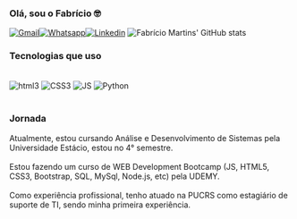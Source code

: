 ### Olá, sou o Fabrício 🤓

[![Gmail](https://img.shields.io/badge/Gmail-D14836?style=for-the-badge&logo=gmail&logoColor=white)](https://mail.google.com/mail/u/0/#inbox?compose=GTvVlcRwRfBmdMzKqVDBFdSDXzPFDPBqHrcPbCBmhsjXjbHJgKmHrmQLlXRrBPjfmQQCXnjCgJSnL)[![Whatsapp](https://img.shields.io/badge/WhatsApp-25D366?style=for-the-badge&logo=whatsapp&logoColor=white)](https://wa.me/5551981758861)[![Linkedin](https://img.shields.io/badge/LinkedIn-0077B5?style=for-the-badge&logo=linkedin&logoColor=white)](https://www.linkedin.com/feed/)
![Fabrício Martins' GitHub stats](https://github-readme-stats.vercel.app/api?username=Fabricio9227&show_icons=true&theme=radical)


### Tecnologias que uso 

<div style="display: inline_block"><br/>
    <img align="center" alt="html3" src="https://img.shields.io/badge/HTML5-E34F26?style=for-the-badge&logo=html5&logoColor=white" />
    <img align="center" alt="CSS3" src="https://img.shields.io/badge/CSS3-1572B6?style=for-the-badge&logo=css3&logoColor=white" />
    <img align="center" alt="JS" src="https://img.shields.io/badge/JavaScript-F7DF1E?style=for-the-badge&logo=javascript&logoColor=black" />
    <img align="center" alt="Python" src="https://img.shields.io/badge/Python-14354C?style=for-the-badge&logo=python&logoColor=white" />
</div><br/>

### Jornada

 <div> Atualmente, estou cursando Análise e Desenvolvimento de Sistemas pela Universidade Estácio, estou no 4° semestre. </div> 
 <br/>
 <div> Estou fazendo um curso de WEB Development Bootcamp (JS, HTML5, CSS3, Bootstrap, SQL, MySql, Node.js, etc) pela UDEMY. <div/><br/>
  <div> Como experiência profissional, tenho atuado na PUCRS como estagiário de suporte de TI, sendo minha primeira experiência. <div/>
